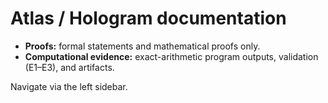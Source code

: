 # Atlas / Hologram documentation

- **Proofs:** formal statements and mathematical proofs only.
- **Computational evidence:** exact-arithmetic program outputs, validation (E1–E3), and artifacts.

Navigate via the left sidebar.
